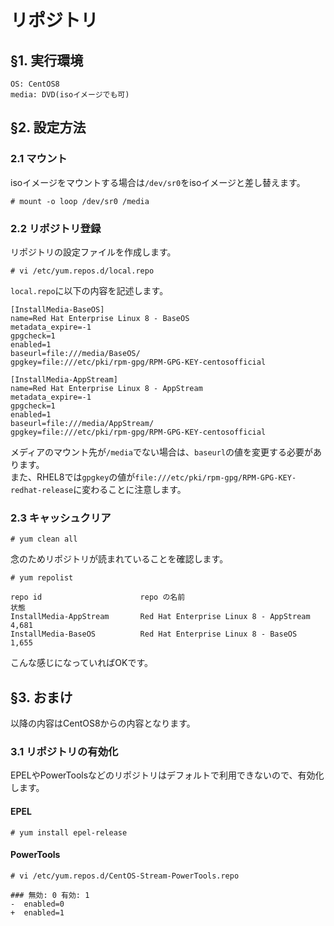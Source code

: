 # リポジトリ
## §1. 実行環境
```
OS: CentOS8
media: DVD(isoイメージでも可)
```
## §2. 設定方法
### 2.1 マウント
isoイメージをマウントする場合は```/dev/sr0```をisoイメージと差し替えます。
```
# mount -o loop /dev/sr0 /media
```
### 2.2 リポジトリ登録
リポジトリの設定ファイルを作成します。
```
# vi /etc/yum.repos.d/local.repo
```
```local.repo```に以下の内容を記述します。
```
[InstallMedia-BaseOS]
name=Red Hat Enterprise Linux 8 - BaseOS
metadata_expire=-1
gpgcheck=1
enabled=1
baseurl=file:///media/BaseOS/
gpgkey=file:///etc/pki/rpm-gpg/RPM-GPG-KEY-centosofficial

[InstallMedia-AppStream]
name=Red Hat Enterprise Linux 8 - AppStream
metadata_expire=-1
gpgcheck=1
enabled=1
baseurl=file:///media/AppStream/
gpgkey=file:///etc/pki/rpm-gpg/RPM-GPG-KEY-centosofficial
```
メディアのマウント先が```/media```でない場合は、```baseurl```の値を変更する必要があります。  
また、RHEL8では`gpgkey`の値が`file:///etc/pki/rpm-gpg/RPM-GPG-KEY-redhat-release`に変わることに注意します。
### 2.3 キャッシュクリア
```
# yum clean all
```
念のためリポジトリが読まれていることを確認します。
```
# yum repolist
```
```
repo id                      repo の名前                                   状態
InstallMedia-AppStream       Red Hat Enterprise Linux 8 - AppStream        4,681
InstallMedia-BaseOS          Red Hat Enterprise Linux 8 - BaseOS           1,655
```
こんな感じになっていればOKです。

## §3. おまけ
以降の内容はCentOS8からの内容となります。
### 3.1 リポジトリの有効化
EPELやPowerToolsなどのリポジトリはデフォルトで利用できないので、有効化します。
#### EPEL
```
# yum install epel-release
```
#### PowerTools
```
# vi /etc/yum.repos.d/CentOS-Stream-PowerTools.repo
```
```
### 無効: 0 有効: 1
-  enabled=0
+  enabled=1
```
